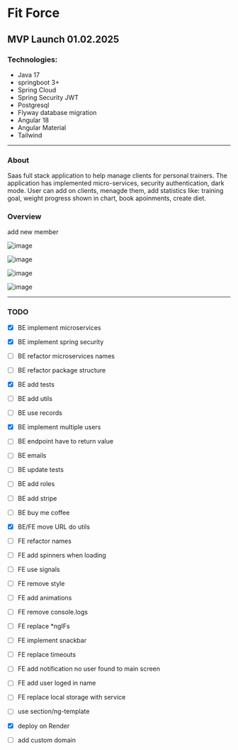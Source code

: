 # Fit Force 

## MVP Launch 01.02.2025

### Technologies:
- Java 17
- springboot 3+
- Spring Cloud
- Spring Security JWT
- Postgresql
- Flyway database migration
- Angular 18
- Angular Material
- Tailwind
---
### About

Saas full stack application to help manage clients for personal trainers. The application has implemented micro-services, security authentication, dark mode. User can add on clients, menagde them, add statistics like: training goal, weight progress shown in chart, book apoinments, create diet.

### Overview

add new member

![image](https://github.com/user-attachments/assets/3210f245-c7b9-40e0-beeb-f7cd87299b96)

![image](https://github.com/user-attachments/assets/2125e208-1795-4264-87e1-393223043627)

![image](https://github.com/user-attachments/assets/8757d2c3-abcb-4bf5-a170-f5815f03152e)

![image](https://github.com/user-attachments/assets/7f30ce3f-a1d1-42cd-bd86-3f9fd6f98f2a)


---
### TODO 
- [x] BE implement microservices
- [x] BE implement spring security
- [ ] BE refactor microservices names
- [ ] BE refactor package structure
- [x] BE add tests
- [ ] BE add utils
- [ ] BE use records
- [x] BE implement multiple users
- [ ] BE endpoint have to return value
- [ ] BE emails
- [ ] BE update tests
- [ ] BE add roles
- [ ] BE add stripe
- [ ] BE buy me coffee
- [x] BE/FE move URL do utils
- [ ] FE refactor names
- [ ] FE add spinners when loading
- [ ] FE use signals
- [ ] FE remove style
- [ ] FE add animations
- [ ] FE remove console.logs
- [ ] FE replace *ngIFs
- [ ] FE implement snackbar
- [ ] FE replace timeouts
- [ ] FE add notification no user found to main screen
- [ ] FE add user loged in name
- [ ] FE replace local storage with service
- [ ] use section/ng-template
- [x] deploy on Render
- [ ] add custom domain


